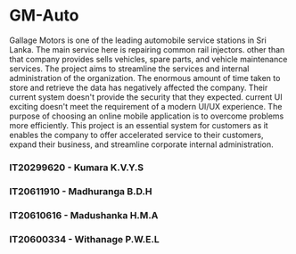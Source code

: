 # GM-Auto

Gallage Motors is one of the leading automobile service stations in Sri Lanka. The main service here is repairing common rail injectors. other than that company provides sells vehicles, spare parts, and vehicle maintenance services. The project aims to streamline the services and internal administration of the organization. The enormous amount of time taken to store and retrieve the data has negatively affected the company. Their current system doesn't provide the security that they expected. current UI exciting doesn't meet the requirement of a modern UI/UX experience. The purpose of choosing an online mobile application is to overcome problems more efficiently. This project is an essential system for customers as it enables the company to offer accelerated service to their customers, expand their business, and streamline corporate internal administration.

### IT20299620 - Kumara K.V.Y.S

### IT20611910 - Madhuranga B.D.H

### IT20610616 - Madushanka H.M.A

### IT20600334 - Withanage P.W.E.L
